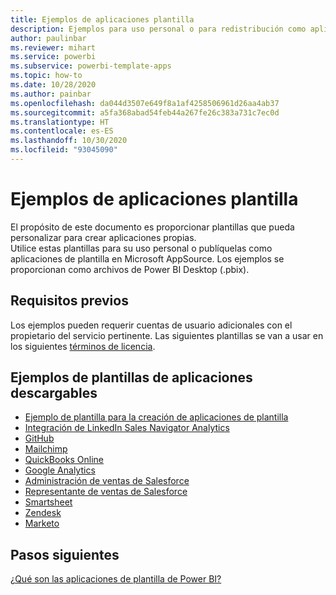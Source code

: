```yaml
---
title: Ejemplos de aplicaciones plantilla
description: Ejemplos para uso personal o para redistribución como aplicaciones de plantilla en AppSource
author: paulinbar
ms.reviewer: mihart
ms.service: powerbi
ms.subservice: powerbi-template-apps
ms.topic: how-to
ms.date: 10/28/2020
ms.author: painbar
ms.openlocfilehash: da044d3507e649f8a1af4258506961d26aa4ab37
ms.sourcegitcommit: a5fa368abad54feb44a267fe26c383a731c7ec0d
ms.translationtype: HT
ms.contentlocale: es-ES
ms.lasthandoff: 10/30/2020
ms.locfileid: "93045090"
---
```

# <a name="template-apps-samples"></a>Ejemplos de aplicaciones plantilla

El propósito de este documento es proporcionar plantillas que pueda personalizar para crear aplicaciones propias.  
Utilice estas plantillas para su uso personal o publíquelas como aplicaciones de plantilla en Microsoft AppSource. Los ejemplos se proporcionan como archivos de Power BI Desktop (.pbix).

## <a name="prerequisites"></a>Requisitos previos

Los ejemplos pueden requerir cuentas de usuario adicionales con el propietario del servicio pertinente.  Las siguientes plantillas se van a usar en los siguientes [términos de licencia](https://templateapps.blob.core.windows.net/sampletemplateapps/Sample-Templates-for-app-on-appsource.pdf).

## <a name="downloadable-apps-template-samples"></a>Ejemplos de plantillas de aplicaciones descargables

* [Ejemplo de plantilla para la creación de aplicaciones de plantilla](https://templateapps.blob.core.windows.net/sampletemplateapps/TemplateforTemplateApps.zip)
* [Integración de LinkedIn Sales Navigator Analytics](https://templateapps.blob.core.windows.net/sampletemplateapps/SalesNavigatorTemplate.pbix)
* [GitHub](https://templateapps.blob.core.windows.net/sampletemplateapps/GitHub.pbix)
* [Mailchimp](https://templateapps.blob.core.windows.net/sampletemplateapps/MailChimp.pbix)
* [QuickBooks Online](https://templateapps.blob.core.windows.net/sampletemplateapps/QuickBooksOnline.pbix)
* [Google Analytics](https://templateapps.blob.core.windows.net/sampletemplateapps/GoogleAnalytics.pbix)
* [Administración de ventas de Salesforce](https://templateapps.blob.core.windows.net/sampletemplateapps/SalesforceSalesManager.pbix)
* [Representante de ventas de Salesforce](https://templateapps.blob.core.windows.net/sampletemplateapps/SalesforceSalesRep.pbix)
* [Smartsheet](https://templateapps.blob.core.windows.net/sampletemplateapps/Smartsheet.pbix)
* [Zendesk](https://templateapps.blob.core.windows.net/sampletemplateapps/Zendesk.pbix)
* [Marketo](https://templateapps.blob.core.windows.net/sampletemplateapps/Marketo.pbix)

## <a name="next-steps"></a>Pasos siguientes

[¿Qué son las aplicaciones de plantilla de Power BI?](service-template-apps-overview.md)
